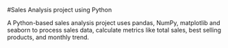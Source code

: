 #Sales Analysis project using Python

A Python-based sales analysis project uses pandas, NumPy, matplotlib and seaborn to process sales data, calculate metrics like total sales, best selling products, and monthly trend.
